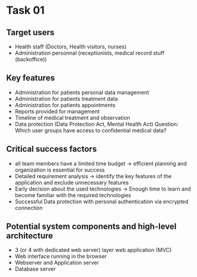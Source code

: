 Task 01
=======

Target users
------------
- Health staff (Doctors, Health visitors, nurses)
- Administration personnal (receptionists, medical record stuff (backoffice))

Key features
------------
- Administration for patients personal data management
- Administration for patients treatment data
- Administration for patients appointments
- Reports provided for management
- Timeline of medical treatment and observation
- Data protection (Data Protection Act, Mental Health Act) 
Question: Which user groups have access to confidential medical data?

Critical success factors
------------------------
- all team members have a limited time budget -> efficient planning and
  organization is essential for success
- Detailed requirement analysis -> identify the key features of the
  application and exclude unnecessary features
- Early decision about the used technologies -> Enough time to learn and
  become familiar with the required technologies
- Successful Data protection with personal authentication via encrypted
  connection

Potential system components and high-level architecture
-------------------------------------------------------
- 3 (or 4 with dedicated web server) layer web application (MVC)
- Web interface running in the browser
- Webserver and Application server
- Database server

